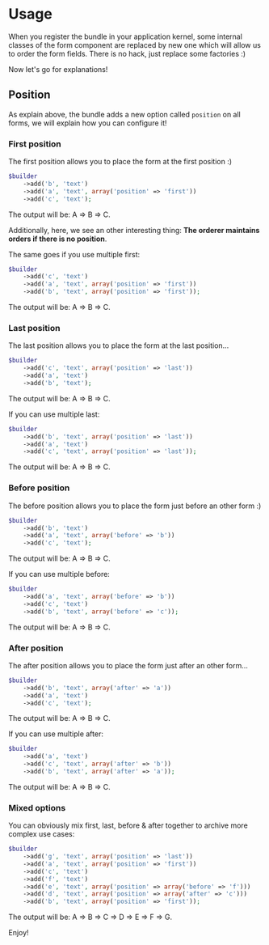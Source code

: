 # Usage

When you register the bundle in your application kernel, some internal classes of the form component are replaced by
new one which will allow us to order the form fields. There is no hack, just replace some factories :)

Now let's go for explanations!

## Position

As explain above, the bundle adds a new option called `position` on all forms, we will explain how you can configure it!

### First position

The first position allows you to place the form at the first position :)

``` php
$builder
    ->add('b', 'text')
    ->add('a', 'text', array('position' => 'first'))
    ->add('c', 'text');
```

The output will be: A => B => C.

Additionally, here, we see an other interesting thing: **The orderer maintains orders if there is no position**.

The same goes if you use multiple first:

``` php
$builder
    ->add('c', 'text')
    ->add('a', 'text', array('position' => 'first'))
    ->add('b', 'text', array('position' => 'first'));
```

The output will be: A => B => C.

### Last position

The last position allows you to place the form at the last position...

``` php
$builder
    ->add('c', 'text', array('position' => 'last'))
    ->add('a', 'text')
    ->add('b', 'text');
```

The output will be: A => B => C.

If you can use multiple last:

``` php
$builder
    ->add('b', 'text', array('position' => 'last'))
    ->add('a', 'text')
    ->add('c', 'text', array('position' => 'last'));
```

The output will be: A => B => C.

### Before position

The before position allows you to place the form just before an other form :)

``` php
$builder
    ->add('b', 'text')
    ->add('a', 'text', array('before' => 'b'))
    ->add('c', 'text');
```

The output will be: A => B => C.

If you can use multiple before:

``` php
$builder
    ->add('a', 'text', array('before' => 'b'))
    ->add('c', 'text')
    ->add('b', 'text', array('before' => 'c'));
```

The output will be: A => B => C.

### After position

The after position allows you to place the form just after an other form...

``` php
$builder
    ->add('b', 'text', array('after' => 'a'))
    ->add('a', 'text')
    ->add('c', 'text');
```

The output will be: A => B => C.

If you can use multiple after:

``` php
$builder
    ->add('a', 'text')
    ->add('c', 'text', array('after' => 'b'))
    ->add('b', 'text', array('after' => 'a'));
```

The output will be: A => B => C.

### Mixed options

You can obviously mix first, last, before & after together to archive more complex use cases:

``` php
$builder
    ->add('g', 'text', array('position' => 'last'))
    ->add('a', 'text', array('position' => 'first'))
    ->add('c', 'text')
    ->add('f', 'text')
    ->add('e', 'text', array('position' => array('before' => 'f')))
    ->add('d', 'text', array('position' => array('after' => 'c')))
    ->add('b', 'text', array('position' => 'first'));
```

The output will be: A => B => C => D => E => F => G.

Enjoy!
